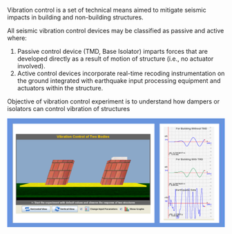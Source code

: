 Vibration control is a set of technical means aimed to mitigate seismic impacts in building and non-building structures.

All seismic vibration control devices may be classified as passive and active where:

1. Passive control device (TMD, Base Isolator) imparts forces that are developed directly as a result of motion of structure (i.e., no actuator involved).
2. Active control devices incorporate real-time recoding instrumentation on the ground integrated with earthquake input processing equipment and actuators within the structure.

Objective of vibration control experiment is to understand how dampers or isolators can control vibration of structures

<img src="images/03.jpg"> 

